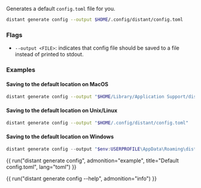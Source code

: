 Generates a default `config.toml` file for you.

```sh
distant generate config --output $HOME/.config/distant/config.toml
```

### Flags

* `--output <FILE>`: indicates that config file should be saved to a
  file instead of printed to stdout.

### Examples

#### Saving to the default location on MacOS

```sh
distant generate config --output "$HOME/Library/Application Support/distant/config.toml"
```

#### Saving to the default location on Unix/Linux

```sh
distant generate config --output "$HOME/.config/distant/config.toml"
```

#### Saving to the default location on Windows

```powershell
distant generate config --output "$env:USERPROFILE\AppData\Roaming\distant\config\config.toml"
```

{{ run("distant generate config", admonition="example", title="Default config.toml", lang="toml") }}

{{ run("distant generate config --help", admonition="info") }}

